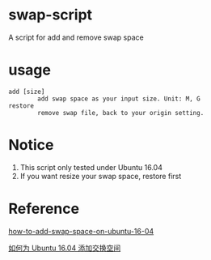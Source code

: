 # swap-script
A script for add and remove swap space

# usage
```
add [size]
        add swap space as your input size. Unit: M, G
restore
        remove swap file, back to your origin setting.
```

# Notice
1. This script only tested under Ubuntu 16.04
2. If you want resize your swap space, restore first

# Reference
[how-to-add-swap-space-on-ubuntu-16-04](https://www.digitalocean.com/community/tutorials/how-to-add-swap-space-on-ubuntu-16-04)

[如何为 Ubuntu 16.04 添加交换空间](https://blog.qiaohong.org/articles/how-to-add-swap-space-for-ubuntu-16-04)
